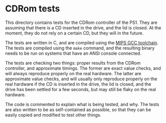 # CDRom tests

This directory contains tests for the CDRom controller of the PS1. They are assuming that there is a CD inserted in the drive, and the lid is closed. At the moment, they do not rely on a certain CD, but they will in the future.

The tests are written in C, and are compiled using the [MIPS GCC toolchain](../../psyqo/GETTING_STARTED.md#the-toolchain). The tests are compiled using the `make` command, and the resulting binary needs to be run on systems that have an ANSI console connected.

The tests are checking two things: proper results from the CDRom controller, and approximate timings. The former are exact value checks, and will always reproduce properly on the real hardware. The latter are approximate value checks, and will usually only reproduce properly on the real hardware if the CD is inserted in the drive, the lid is closed, and the drive has been settled for a few seconds, but may still be flaky on the real hardware.

The code is commented to explain what is being tested, and why. The tests are also written to be as self-contained as possible, so that they can be easily copied and modified to test other things.
